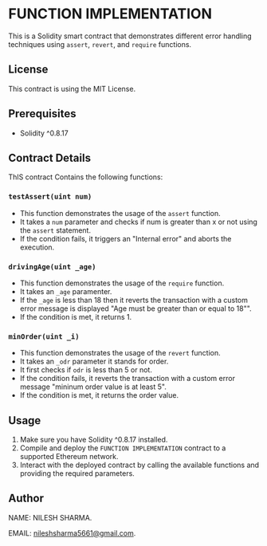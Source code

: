
# FUNCTION IMPLEMENTATION

This is a Solidity smart contract that demonstrates different error handling techniques using `assert`, `revert`, and `require` functions.

## License

This contract is using the MIT License.

## Prerequisites

- Solidity ^0.8.17

## Contract Details

ThIS contract Contains the following functions:

### `testAssert(uint num)`

- This function demonstrates the usage of the `assert` function.
- It takes a `num` parameter and checks if num is greater than x or not using the `assert` statement.
- If the condition fails, it triggers an "Internal error" and aborts the execution.

### `drivingAge(uint _age)`

- This function demonstrates the usage of the `require` function.
- It takes an `_age` paramenter.
- If the `_age` is less than 18 then it reverts the transaction with a custom error message is displayed "Age must be greater than or equal to 18"".
- If the condition is met, it returns 1.

### `minOrder(uint _i)`

- This function demonstrates the usage of the `revert` function.
- It takes an `_odr` parameter it stands for order.
- It first checks if `odr` is less than 5 or not.
- If the condition fails, it reverts the transaction with a custom error message "mininum order value is at least 5".
- If the condition is met, it returns the order value.

## Usage

1. Make sure you have Solidity ^0.8.17 installed.
2. Compile and deploy the `FUNCTION IMPLEMENTATION` contract to a supported Ethereum network.
3. Interact with the deployed contract by calling the available functions and providing the required parameters.

## Author

NAME: NILESH SHARMA.

EMAIL: nileshsharma5661@gmail.com.
